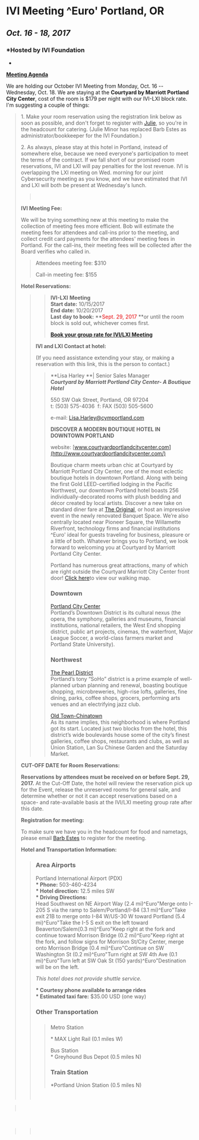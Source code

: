 <div id="rightCol0">

<div data-align="center">

# IVI Meeting ^Euro' Portland, OR

## ***Oct. 16 - 18, 2017***

</div>

<div data-align="center">

### *Hosted by IVI Foundation  
  
*

</div>

**[Meeting Agenda](Oct%202017%20Agenda%20-%20IVI.pdf)**

  
We are holding our October IVI Meeting from Monday, Oct. 16 --
Wednesday, Oct. 18. We are staying at the **Courtyard by Marriott
Portland City Center**, cost of the room is $179 per night with our
IVI-LXI block rate. I'm suggesting a couple of things:

> 1\. Make your room reservation using the registration link below as
> soon as possible, and don't forget to register with
> [Julie](mailto:admin.lxi@lxistandard.org), so you're in the headcount
> for catering. (Julie Minor has replaced Barb Estes as
> administrator/bookkeeper for the IVI Foundation.)
> 
> 2\. As always, please stay at this hotel in Portland, instead of
> somewhere else, because we need everyone's participation to meet the
> terms of the contract. If we fall short of our promised room
> reservations, IVI and LXI will pay penalties for the lost revenue. IVI
> is overlapping the LXI meeting on Wed. morning for our joint
> Cybersecurity meeting as you know, and we have estimated that IVI and
> LXI will both be present at Wednesday's lunch.
> 
> >  
> 
> **IVI Meeting Fee:**
> 
> We will be trying something new at this meeting to make the collection
> of meeting fees more efficient. Bob will estimate the meeting fees for
> attendees and call-ins prior to the meeting, and collect credit card
> payments for the attendees' meeting fees in Portland. For the
> call-ins, their meeting fees will be collected after the Board
> verifies who called in.
> 
> > Attendees meeting fee: $310
> > 
> > Call-in meeting fee: $155
> 
> **Hotel Reservations:**
> 
> > > **IVI-LXI** **Meeting**  
> > > **Start date:** 10/15/2017  
> > > **End date:** 10/20/2017  
> > > **Last day to book:** **<span style="color: #E90B0F">Sept. 29,
> > > 2017 </span>**or until the room block is sold out, whichever comes
> > > first.  
> > > 
> > > [**Book your group rate for IVI/LXI
> > > Meeting**](http://www.marriott.com/meeting-event-hotels/group-corporate-travel/groupCorp.mi?resLinkData=IVI/LXI%20Meeting%5Epdxpc%60bodbode%60179.00%60USD%60false%602%6010/15/17%6010/20/17%609/25/17&app=resvlink&stop_mobi=yes)
> > 
> > **IVI and LXI Contact at hotel:**
> > 
> > (If you need assistance extending your stay, or making a reservation
> > with this link, this is the person to contact.)
> > 
> > > **Lisa Harley **| Senior Sales Manager  
> > > **C*ourtyard by Marriott Portland City Center- A Boutique Hotel***
> > > 
> > > 550 SW Oak Street, Portland, OR 97204  
> > > t: (503) 575-4036  <span lang="FR">f: </span>FAX (503) 505-5600
> > > 
> > > e-mail: <span class="underline"><Lisa.Harley@cymportland.com></span>
> > > 
> > > **DISCOVER A MODERN BOUTIQUE HOTEL IN DOWNTOWN PORTLAND**
> > > 
> > > website: [www.courtyardportlandcitycenter.com](http://www.courtyardportlandcitycenter.com/)
> > > 
> > > Boutique charm meets urban chic at Courtyard by Marriott Portland
> > > City Center, one of the most eclectic boutique hotels in downtown
> > > Portland. Along with being the first Gold LEED-certified lodging
> > > in the Pacific Northwest, our downtown Portland hotel boasts 256
> > > individually-decorated rooms with plush bedding and décor created
> > > by local artists. Discover a new take on standard diner fare
> > > at [The Original](http://originaldinerant.com/), or host an
> > > impressive event in the newly renovated Banquet Space. We’re also
> > > centrally located near Pioneer Square, the Willamette Riverfront,
> > > technology firms and financial institutions ^Euro' ideal for
> > > guests traveling for business, pleasure or a little of both.
> > > Whatever brings you to Portland, we look forward to welcoming you
> > > at Courtyard by Marriott Portland City Center.  
> > >   
> > > Portland has numerous great attractions, many of which are right
> > > outside the Courtyard Marriott City Center front door\! [Click
> > > here](http://www.courtyardportlandcitycenter.com/getmedia/03869a63-8569-4751-984d-d95c3bd0d288/walking-map-FINAL.PDF)to
> > > view our walking map.
> > > 
> > > ### Downtown
> > > 
> > > [Portland City Center](http://www.portlanddowntownna.com/)  
> > > Portland’s Downtown District is its cultural nexus (the opera, the
> > > symphony, galleries and museums, financial institutions, national
> > > retailers, the West End shopping district, public art projects,
> > > cinemas, the waterfront, Major League Soccer, a world-class
> > > farmers market and Portland State University).
> > > 
> > > ### Northwest
> > > 
> > > [The Pearl District](http://www.explorethepearl.com/)  
> > > Portland’s tony “SoHo” district is a prime example of well-planned
> > > urban planning and renewal, boasting boutique shopping,
> > > microbreweries, high-rise lofts, galleries, fine dining, parks,
> > > coffee shops, grocers, performing arts venues and an electrifying
> > > jazz club.
> > > 
> > > [Old Town-Chinatown](http://www.oldtownchinatown.net/)  
> > > As its name implies, this neighborhood is where Portland got its
> > > start. Located just two blocks from the hotel, this district’s
> > > wide boulevards house some of the city’s finest galleries, coffee
> > > shops, restaurants and clubs, as well as Union Station, Lan Su
> > > Chinese Garden and the Saturday Market.
> 
> **CUT-OFF DATE for Room Reservations:**
> 
> **Reservations by attendees must be received on or before Sept. 29,
> 2017.** At the Cut-Off Date, the hotel will review the reservation
> pick up for the Event, release the unreserved rooms for general sale,
> and determine whether or not it can accept reservations based on a
> space- and rate-available basis at the IVI/LXI meeting group rate
> after this date.
> 
> **Registration for meeting:**
> 
> To make sure we have you in the headcount for food and nametags,
> please email [Barb Estes](mailto:bode.admin@comcast.net) to register
> for the meeting.
> 
> **Hotel and Transportation Information:**
> 
> > ### Area Airports
> > 
> > Portland International Airport (PDX)  
> > **\* Phone:** 503-460-4234  
> > **\* Hotel direction:** 12.5 miles SW  
> > **\* Driving Directions:**  
> > Head Southwest on NE Airport Way (2.4 mi)^Euro"Merge onto I-205 S
> > via the ramp to Salem/Portland/I-84 (3.1 mi)^Euro"Take exit 21B to
> > merge onto I-84 W/US-30 W toward Portland (5.4 mi)^Euro"Take the I-5
> > S exit on the left toward Beaverton/Salem(0.3 mi)^Euro"Keep right at
> > the fork and continue toward Morrison Bridge (0.2 mi)^Euro"Keep
> > right at the fork, and follow signs for Morrison St/City Center,
> > merge onto Morrison Bridge (0.4 mi)^Euro"Continue on SW Washington
> > St (0.2 mi)^Euro"Turn right at SW 4th Ave (0.1 mi)^Euro"Turn left at
> > SW Oak St (150 yards)^Euro"Destination will be on the left.
> > 
> > *This hotel does not provide shuttle service.*
> > 
> > **\* Courtesy phone available to arrange rides**  
> > **\* Estimated taxi fare:** $35.00 USD (one way)
> > 
> > ### Other Transportation
> > 
> > > ###   
> > > Metro Station
> > > 
> > > \* MAX Light Rail (0.1 miles W)
> > > 
> > > Bus Station  
> > > \* Greyhound Bus Depot (0.5 miles N)
> > > 
> > > ### Train Station
> > > 
> > > \*Portland Union Station (0.5 miles N)
> > 
> >  

>  

 

> >  

####  

#### 

####  

 

</div>
